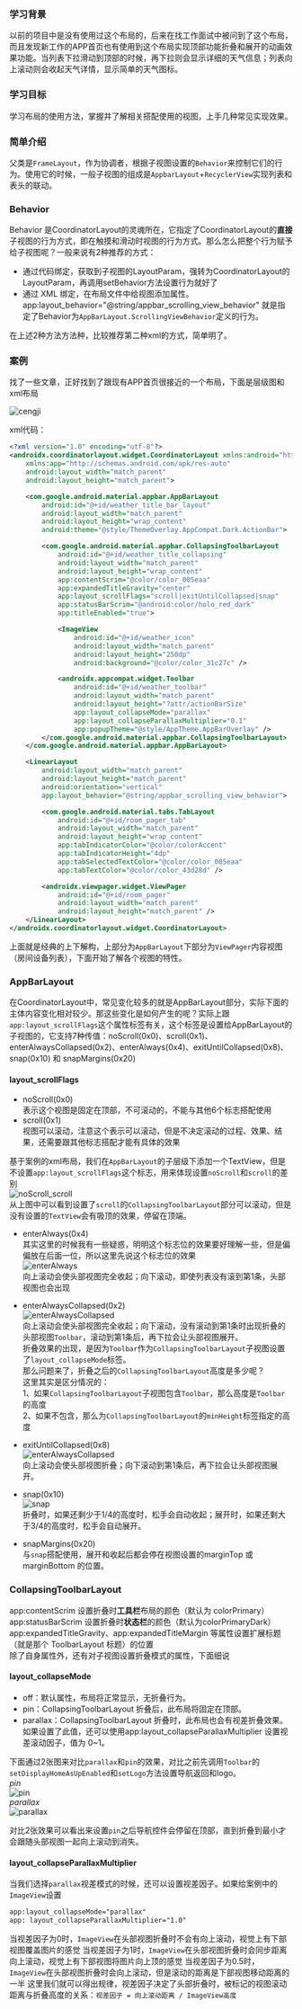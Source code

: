 ### 学习背景

以前的项目中是没有使用过这个布局的，后来在找工作面试中被问到了这个布局，而且发现新工作的APP首页也有使用到这个布局实现顶部功能折叠和展开的动画效果功能。当列表下拉滑动到顶部的时候，再下拉则会显示详细的天气信息；列表向上滚动则会收起天气详情，显示简单的天气图标。

### 学习目标

学习布局的使用方法，掌握并了解相关搭配使用的视图，上手几种常见实现效果。

### 简单介绍

父类是`FrameLayout`，作为协调者，根据子视图设置的`Behavior`来控制它们的行为。使用它的时候，一般子视图的组成是`AppbarLayout`+`RecyclerView`实现列表和表头的联动。

### Behavior

Behavior 是CoordinatorLayout的灵魂所在，它指定了CoordinatorLayout的**直接**子视图的行为方式，即在触摸和滑动时视图的行为方式。那么怎么把整个行为赋予给子视图呢？一般来说有2种推荐的方式：

- 通过代码绑定，获取到子视图的LayoutParam，强转为CoordinatorLayout的LayoutParam，再调用setBehavior方法设置行为就好了
- 通过 XML 绑定，在布局文件中给视图添加属性。app:layout_behavior="@string/appbar_scrolling_view_behavior" 就是指定了Behavior为`AppBarLayout.ScrollingViewBehavior`定义的行为。

在上述2种方法方法种，比较推荐第二种xml的方式，简单明了。

### 案例

找了一些文章，正好找到了跟现有APP首页很接近的一个布局，下面是层级图和xml布局

![cengji](/cengji.png)

xml代码：

``` xml
<?xml version="1.0" encoding="utf-8"?>
<androidx.coordinatorlayout.widget.CoordinatorLayout xmlns:android="http://schemas.android.com/apk/res/android"
    xmlns:app="http://schemas.android.com/apk/res-auto"
    android:layout_width="match_parent"
    android:layout_height="match_parent">

    <com.google.android.material.appbar.AppBarLayout
        android:id="@+id/weather_title_bar_layout"
        android:layout_width="match_parent"
        android:layout_height="wrap_content"
        android:theme="@style/ThemeOverlay.AppCompat.Dark.ActionBar">

        <com.google.android.material.appbar.CollapsingToolbarLayout
            android:id="@+id/weather_title_collapsing"
            android:layout_width="match_parent"
            android:layout_height="wrap_content"
            app:contentScrim="@color/color_005eaa"
            app:expandedTitleGravity="center"
            app:layout_scrollFlags="scroll|exitUntilCollapsed|snap"
            app:statusBarScrim="@android:color/holo_red_dark"
            app:titleEnabled="true">

            <ImageView
                android:id="@+id/weather_icon"
                android:layout_width="match_parent"
                android:layout_height="250dp"
                android:background="@color/color_31c27c" />

            <androidx.appcompat.widget.Toolbar
                android:id="@+id/weather_toolbar"
                android:layout_width="match_parent"
                android:layout_height="?attr/actionBarSize"
                app:layout_collapseMode="parallax"
                app:layout_collapseParallaxMultiplier="0.1"
                app:popupTheme="@style/AppTheme.AppBarOverlay" />
        </com.google.android.material.appbar.CollapsingToolbarLayout>
    </com.google.android.material.appbar.AppBarLayout>

    <LinearLayout
        android:layout_width="match_parent"
        android:layout_height="match_parent"
        android:orientation="vertical"
        app:layout_behavior="@string/appbar_scrolling_view_behavior">

        <com.google.android.material.tabs.TabLayout
            android:id="@+id/room_pager_tab"
            android:layout_width="match_parent"
            android:layout_height="wrap_content"
            app:tabIndicatorColor="@color/colorAccent"
            app:tabIndicatorHeight="4dp"
            app:tabSelectedTextColor="@color/color_005eaa"
            app:tabTextColor="@color/color_43d28d" />

        <androidx.viewpager.widget.ViewPager
            android:id="@+id/room_pager"
            android:layout_width="match_parent"
            android:layout_height="match_parent" />
    </LinearLayout>
</androidx.coordinatorlayout.widget.CoordinatorLayout>
```
上面就是经典的上下解构，上部分为`AppBarLayout`下部分为`ViewPager`内容视图（房间设备列表），下面开始了解各个视图的特性。
### AppBarLayout
在CoordinatorLayout中，常见变化较多的就是AppBarLayout部分，实际下面的主体内容变化相对较少。那这些变化是如何产生的呢？实际上跟`app:layout_scrollFlags`这个属性标签有关，这个标签是设置给AppBarLayout的子视图的，它支持7种传值：noScroll(0x0)、scroll(0x1)、enterAlwaysCollapsed(0x2)、enterAlways(0x4)、exitUntilCollapsed(0x8)、snap(0x10) 和 snapMargins(0x20)

#### layout_scrollFlags  

- noScroll(0x0)  
表示这个视图是固定在顶部，不可滚动的，不能与其他6个标志搭配使用
- scroll(0x1)  
视图可以滚动，注意这个表示可以滚动，但是不决定滚动的过程、效果、结果，还需要跟其他标志搭配才能有具体的效果  

基于案例的xml布局，我们在`AppBarLayout`的子层级下添加一个TextView，但是不设置`app:layout_scrollFlags`这个标志，用来体现设置`noScroll`和`scroll`的差别  
![noScroll_scroll](/noScroll_scroll.gif)  
从上图中可以看到设置了`scroll`的`CollapsingToolbarLayout`部分可以滚动，但是没有设置的`TextView`会有吸顶的效果，停留在顶端。

- enterAlways(0x4)  
其实这里的时候我有一些疑惑，明明这个标志位的效果要好理解一些，但是偏偏放在后面一位，所以这里先说这个标志位的效果  
![enterAlways](/enterAlways.gif)  
向上滚动会使头部视图完全收起；向下滚动，即使列表没有滚到第1条，头部视图也会出现

- enterAlwaysCollapsed(0x2)  
![enterAlwaysCollapsed](/enterAlwaysCollapsed.gif)  
向上滚动会使头部视图完全收起；向下滚动，没有滚动到第1条时出现折叠的头部视图`Toolbar`，滚动到第1条后，再下拉会让头部视图展开。  
折叠效果的出现，是因为`Toolbar`作为`CollapsingToolbarLayout`子视图设置了`layout_collapseMode`标签。  
那么问题来了，折叠之后的`CollapsingToolbarLayout`高度是多少呢？  
这里其实是区分情况的：  
1、如果`CollapsingToolbarLayout`子视图包含`Toolbar`，那么高度是`Toolbar`的高度  
2、如果不包含，那么为`CollapsingToolbarLayout`的`minHeight`标签指定的高度

- exitUntilCollapsed(0x8)  
![enterAlwaysCollapsed](/enterAlwaysCollapsed.gif)  
向上滚动会使头部视图折叠；向下滚动到第1条后，再下拉会让头部视图展开。  

- snap(0x10)  
![snap](/snap.gif)  
折叠时，如果还剩少于1/4的高度时，松手会自动收起；展开时，如果还剩大于3/4的高度时，松手会自动展开。

- snapMargins(0x20)  
与`snap`搭配使用，展开和收起后都会停在视图设置的marginTop 或 marginBottom 的位置。  

### CollapsingToolbarLayout 
app:contentScrim 设置折叠时**工具栏**布局的颜色（默认为 colorPrimary）  
app:statusBarScrim 设置折叠时**状态栏**的颜色（默认为colorPrimaryDark）  
app:expandedTitleGravity、app:expandedTitleMargin 等属性设置扩展标题（就是那个 ToolbarLayout 标题）的位置  
除了自身属性外，还有对子视图设置折叠模式的属性，下面细说
#### layout_collapseMode  
- off：默认属性，布局将正常显示，无折叠行为。
- pin：CollapsingToolbarLayout 折叠后，此布局将固定在顶部。
- parallax：CollapsingToolbarLayout 折叠时，此布局也会有视差折叠效果。如果设置了此值，还可以使用app:layout_collapseParallaxMultiplier 设置视差滚动因子，值为 0~1。  

下面通过2张图来对比`parallax`和`pin`的效果，对比之前先调用`Toolbar`的`setDisplayHomeAsUpEnabled`和`setLogo`方法设置导航返回和logo。  
*pin*   
![pin](/pin.gif)  
*parallax*  
![parallax](/parallax.gif)  

对比2张效果可以看出来设置`pin`之后导航控件会停留在顶部，直到折叠到最小才会跟随头部视图一起向上滚动到消失。
#### layout_collapseParallaxMultiplier  
当我们选择`parallax`视差模式的时候，还可以设置视差因子。如果给案例中的`ImageView`设置  

``` xml
app:layout_collapseMode="parallax"
app: layout_collapseParallaxMultiplier="1.0"
```
当视差因子为0时，`ImageView`在头部视图折叠时不会有向上滚动，视觉上有下部视图覆盖图片的感觉
当视差因子为1时，`ImageView`在头部视图折叠时会同步距离向上滚动，视觉上有下部视图将图片向上顶的感觉
当视差因子为0.5时，`ImageView`在头部视图折叠时会向上滚动，但是滚动的距离是下部视图移动距离的一半
这里我们就可以得出规律，视差因子决定了头部折叠时，被标记的视图滚动距离与折叠高度的关系：`视差因子 = 向上滚动距离 / ImageView高度`
